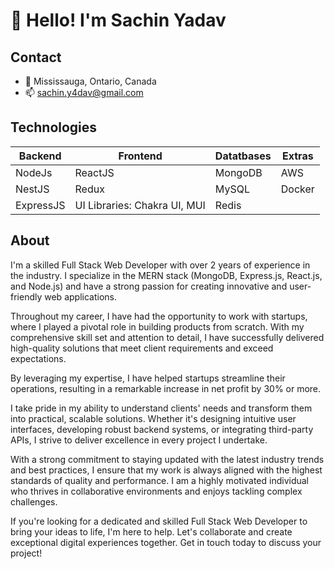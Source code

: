 # 👋 Hello! I'm Sachin Yadav

## Contact
- 📍 Mississauga, Ontario, Canada
- 📫 sachin.y4dav@gmail.com 

## Technologies

| Backend   | Frontend                     | Datatbases | Extras |
|-----------|------------------------------|------------|--------|
| NodeJs    | ReactJS                      | MongoDB    | AWS    |
| NestJS    | Redux                        | MySQL      | Docker |
| ExpressJS | UI Libraries: Chakra UI, MUI | Redis      |        |

## About
I'm a skilled Full Stack Web Developer with over 2 years of experience in the industry. I specialize in the MERN stack (MongoDB, Express.js, React.js, and Node.js) and have a strong passion for creating innovative and user-friendly web applications.

Throughout my career, I have had the opportunity to work with startups, where I played a pivotal role in building products from scratch. With my comprehensive skill set and attention to detail, I have successfully delivered high-quality solutions that meet client requirements and exceed expectations.

By leveraging my expertise, I have helped startups streamline their operations, resulting in a remarkable increase in net profit by 30% or more.

I take pride in my ability to understand clients' needs and transform them into practical, scalable solutions. Whether it's designing intuitive user interfaces, developing robust backend systems, or integrating third-party APIs, I strive to deliver excellence in every project I undertake.

With a strong commitment to staying updated with the latest industry trends and best practices, I ensure that my work is always aligned with the highest standards of quality and performance. I am a highly motivated individual who thrives in collaborative environments and enjoys tackling complex challenges.

If you're looking for a dedicated and skilled Full Stack Web Developer to bring your ideas to life, I'm here to help. Let's collaborate and create exceptional digital experiences together. Get in touch today to discuss your project!




